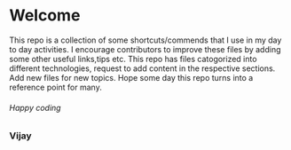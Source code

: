 # Welcome
This repo is a collection of some shortcuts/commends that I use in my day to day activities.
I encourage contributors to improve these files by adding some other useful links,tips etc.
This repo has files catogorized into different technologies, request to add content in the respective sections. Add new files for new topics.
Hope some day this repo turns into a reference point for many.
###### Happy coding 

### Vijay
